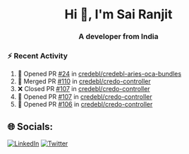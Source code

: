 <h1 align="center">Hi 👋, I'm Sai Ranjit</h1>
<h3 align="center">A developer from India</h3>

### :zap: Recent Activity

<!--START_SECTION:activity-->
1. 💪 Opened PR [#24](https://github.com/credebl/credebl-aries-oca-bundles/pull/24) in [credebl/credebl-aries-oca-bundles](https://github.com/credebl/credebl-aries-oca-bundles)
2. 🎉 Merged PR [#110](https://github.com/credebl/credo-controller/pull/110) in [credebl/credo-controller](https://github.com/credebl/credo-controller)
3. ❌ Closed PR [#107](https://github.com/credebl/credo-controller/pull/107) in [credebl/credo-controller](https://github.com/credebl/credo-controller)
4. 💪 Opened PR [#107](https://github.com/credebl/credo-controller/pull/107) in [credebl/credo-controller](https://github.com/credebl/credo-controller)
5. 💪 Opened PR [#106](https://github.com/credebl/credo-controller/pull/106) in [credebl/credo-controller](https://github.com/credebl/credo-controller)
<!--END_SECTION:activity-->

## 🌐 Socials:
[![LinkedIn](https://img.shields.io/badge/LinkedIn-%230077B5.svg?logo=linkedin&logoColor=white)](https://linkedin.com/in/sairanjit) [![Twitter](https://img.shields.io/badge/Twitter-%231DA1F2.svg?logo=Twitter&logoColor=white)](https://twitter.com/sairanjit_) 
